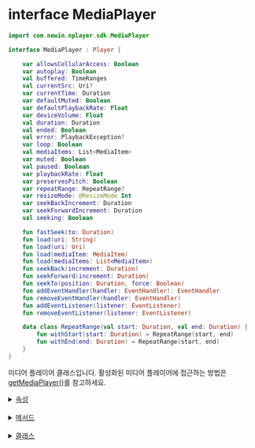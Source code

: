 # interface MediaPlayer

```kotlin
import com.newin.nplayer.sdk.MediaPlayer
```

```kotlin
interface MediaPlayer : Player {

    var allowsCellularAccess: Boolean
    var autoplay: Boolean
    val buffered: TimeRanges
    val currentSrc: Uri?
    var currentTime: Duration
    var defaultMuted: Boolean
    var defaultPlaybackRate: Float
    var deviceVolume: Float
    val duration: Duration
    val ended: Boolean
    val error: PlaybackException?
    var loop: Boolean
    val mediaItems: List<MediaItem>
    var muted: Boolean
    val paused: Boolean
    var playbackRate: Float
    var preservesPitch: Boolean
    var repeatRange: RepeatRange?
    var resizeMode: @ResizeMode Int
    var seekBackIncrement: Duration
    var seekForwardIncrement: Duration
    val seeking: Boolean

    fun fastSeek(to: Duration)
    fun load(uri: String) 
    fun load(uri: Uri)
    fun load(mediaItem: MediaItem)
    fun load(mediaItems: List<MediaItem>)
    fun seekBack(increment: Duration)
    fun seekForward(increment: Duration)
    fun seekTo(position: Duration, force: Boolean)
    fun addEventHandler(handler: EventHandler): EventHandler
    fun removeEventHandler(handler: EventHandler)
    fun addEventListener(listener: EventListener)
    fun removeEventListener(listener: EventListener)

    data class RepeatRange(val start: Duration, val end: Duration) {
        fun withStart(start: Duration) = RepeatRange(start, end)
        fun withEnd(end: Duration) = RepeatRange(start, end)
    }
}
```

미디어 플레이어 클래스입니다. 활성화된 미디어 플레이어에 접근하는 방법은 [getMediaPlayer()](../../class/context/home.md#getmediaplayer)를 참고하세요.

<details>
<summary>
    <a href="./details.md#속성">속성</a>
</summary>

- [var allowsCellularAccess: Boolean](./details.md#allowscellularaccess)

- [var autoplay: Boolean](./details.md#autoplay)

- [val buffered: TimeRanges](./details.md#buffered)

- [val Player.currentMediaItem: MediaItem](./details.md#currentmediaitem)

- [val Player.currentMediaItemIndex: Int](./details.md#currentmediaitemindex)

- [val currentSrc: Uri?](./details.md#currentsrc)

- [var currentTime: Duration](./details.md#currenttime)

- [var defaultMuted: Boolean](./details.md#defaultmuted)

- [var defaultPlaybackRate: Float](./details.md#defaultplaybackrate)

- [var deviceVolume: Float](./details.md#devicevolume)

- [val duration: Duration](./details.md#duration)

- [val ended: Boolean](./details.md#ended)

- [val error: PlaybackException?](./details.md#error)

- [var loop: Boolean](./details.md#loop)

- [val mediaItems: List<MediaItem>](./details.md#mediaitems)

- [var muted: Boolean](./details.md#muted)

- [val paused: Boolean](./details.md#paused)

- [var playbackRate: Float](./details.md#playbackrate)

- [var preservesPitch: Boolean](./details.md#preservespitch)

- [var repeatRange: RepeatRange?](./details.md#repeatrange)

- [var resizeMode: @ResizeMode Int](./details.md#resizemode)

- [var seekBackIncrement: Duration](./details.md#seekbackincrement)
    
- [var seekForwardIncrement: Duration](./details.md#seekforwardincrement)

- [val seeking: Boolean](./details.md#seeking)

</details>
<br>

<details>
<summary>
    <a href="./details.md#메서드">메서드</a>
</summary>

- [fun fastSeek(to: Duration)](./details.md#fastseek)

- [fun load(uri: String)](./details.md#load)

- [fun load(uri: Uri)](./details.md#load-1)

- [fun load(mediaItem: MediaItem)](./details.md#load-2)

- [fun load(mediaItems: List<MediaItem>)](./details.md#load-3)

- [fun Player.pause()](./details.md#pause)

- [fun Player.play()](./details.md#play)

- [fun Player.prepare()](./details.md#prepare)

- [fun Player.release()](./details.md#release)

- [fun Player.seekBack()](./details.md#seekback)

- [fun seekBack(increment: Duration)](./details.md#seekback-1)

- [fun Player.seekForward()](./details.md#seekforward)

- [fun seekForward(increment: Duration)](./details.md#seekforward-1)

- [fun seekTo(position: Duration, force: Boolean)](./details.md#seekto)

- [fun addEventHandler(handler: EventHandler): EventHandler](./details.md#addeventhandler)

- [fun removeEventHandler(handler: EventHandler)](./details.md#removeeventhandler)

- [fun addEventListener(listener: EventListener)](./details.md#addeventlistener)

- [fun removeEventListener(listener: EventListener)](./details.md#removeeventlistener)

</details>
<br>

<details>
<summary>
    <a href="./details.md#클래스">클래스</a>
</summary>

- [data class RepeatRange(val start: Duration, val end: Duration)](./details.md#repeatrange-1)

</details>
<br>
